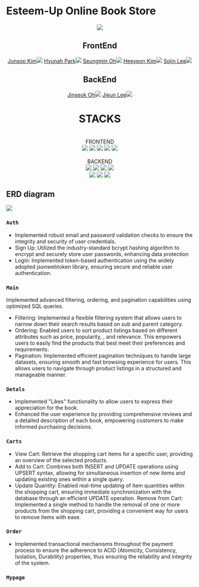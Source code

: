 # Esteem-Up Online Book Store

<div align="center">
<img src= "https://github.com/jinss5/e-commerce-books-backend/assets/62521403/f6139788-4f8b-4001-8349-957465892efa">
</div>

<div align="center">
  
## FrontEnd
  
<a href="https://github.com/junsobi">Junsop Kim<img src="https://img.shields.io/badge/GitHub-181717?style=flat-square&logo=GitHub&logoColor=white&link=https://github.com/hongyeollee"/></a>
<a href="https://github.com/hhyunah">Hyunah Park<img src="https://img.shields.io/badge/GitHub-181717?style=flat-square&logo=GitHub&logoColor=white&link=https://github.com/hongyeollee"/></a>
<a href="https://github.com/min2oyo">Seungmin Oh<img src="https://img.shields.io/badge/GitHub-181717?style=flat-square&logo=GitHub&logoColor=white&link=https://github.com/hongyeollee"/></a>
<a href="https://github.com/patatco">Heeyeon Kim<img src="https://img.shields.io/badge/GitHub-181717?style=flat-square&logo=GitHub&logoColor=white&link=https://github.com/hongyeollee"/></a>
<a href="https://github.com/sojin9820">Sojin Lee<img src="https://img.shields.io/badge/GitHub-181717?style=flat-square&logo=GitHub&logoColor=white&link=https://github.com/hongyeollee"/></a>

## BackEnd

<a href="https://github.com/jinss5">Jinseok Oh<img src="https://img.shields.io/badge/github-181717?style=for-the-badge&logo=github&logoColor=white"></a>
<a href="https://github.com/Geun9">Jieun Lee<img src="https://img.shields.io/badge/github-181717?style=for-the-badge&logo=github&logoColor=white"></a>

</div>
  
<div align="center"><h1>STACKS</h1></div>
  </br>
<div align="center">FRONTEND</div>
  <div align="center">
  <img src="https://img.shields.io/badge/html5-E34F26?style=for-the-badge&logo=html5&logoColor=white">
    <img src="https://img.shields.io/badge/css-1572B6?style=for-the-badge&logo=css3&logoColor=white">
    <img src="https://img.shields.io/badge/react-61DAFB?style=for-the-badge&logo=react&logoColor=black">
    <img src="https://img.shields.io/badge/javascript-F7DF1E?style=for-the-badge&logo=javascript&logoColor=black">
      <img src="https://img.shields.io/badge/sass-CC6699?style=for-the-badge&logo=sass&logoColor=red">

  </div>
</br>
<div align="center">BACKEND</div>
<div align="center">
  <img src="https://img.shields.io/badge/node.js-339933?style=for-the-badge&logo=Node.js&logoColor=white">
  <img src="https://img.shields.io/badge/javascript-F7DF1E?style=for-the-badge&logo=javascript&logoColor=black"> 
  <img src="https://img.shields.io/badge/express-000000?style=for-the-badge&logo=express&logoColor=white">
  <img src="https://img.shields.io/badge/mysql-4479A1?style=for-the-badge&logo=mysql&logoColor=white"><br/>
  <img src="https://img.shields.io/badge/SQL-FFA500?style=for-the-badge&logo=sql&logoColor=white">
  <img src="https://img.shields.io/badge/AWS-232F3E?style=for-the-badge&logo=amazon-aws&logoColor=white">
  <img src="https://img.shields.io/badge/Docker-2496ED?style=for-the-badge&logo=docker&logoColor=white">
</div>

<h2>ERD diagram</h2>
<img src="https://github.com/jinss5/e-commerce-books-backend/assets/62521403/e0a271f6-54bf-468e-bdec-0dd21977c552">

### `Auth`
- Implemented robust email and password validation checks to ensure the integrity and security of user credentials.<br/>
- Sign Up: Utilized the industry-standard bcrypt hashing algorithm to encrypt and securely store user passwords, enhancing data protection<br/>
- Login: Implemented token-based authentication using the widely adopted jsonwebtoken library, ensuring secure and reliable user authentication.<br/>

### `Main`
Implemented advanced filtering, ordering, and pagination capabilities using optimized SQL queries.

- Filtering: Implemented a flexible filtering system that allows users to narrow down their search results based on sub and parent category.
- Ordering: Enabled users to sort product listings based on different attributes such as price, popularity, , and relevance. This empowers users to easily find the products that best meet their preferences and requirements.
- Pagination: Implemented efficient pagination techniques to handle large datasets, ensuring smooth and fast browsing experience for users. This allows users to navigate through product listings in a structured and manageable manner.

### `Detals`
- Implemented "Likes" functionality to allow users to express their appreciation for the book.
- Enhanced the user experience by providing comprehensive reviews and a detailed description of each book, empowering customers to make informed purchasing decisions.

### `Carts`
- View Cart: Retrieve the shopping cart items for a specific user, providing an overview of the selected products.
- Add to Cart: Combines both INSERT and UPDATE operations using UPSERT syntax, allowing for simultaneous insertion of new items and updating existing ones within a single query.
- Update Quantity: Enabled real-time updating of item quantities within the shopping cart, ensuring immediate synchronization with the database through an efficient UPDATE operation.
Remove from Cart: Implemented a single method to handle the removal of one or more products from the shopping cart, providing a convenient way for users to remove items with ease.

### `Order`
- Implemented transactional mechanisms throughout the payment process to ensure the adherence to ACID (Atomicity, Consistency, Isolation, Durability) properties, thus ensuring the reliability and integrity of the system.

### `Mypage`





